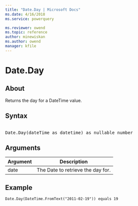 ```yaml
---
title: "Date.Day | Microsoft Docs"
ms.date: 4/16/2018
ms.service: powerquery

ms.reviewer: owend
ms.topic: reference
author: minewiskan
ms.author: owend
manager: kfile
---
```

# Date.Day

  
## About  
Returns the day for a DateTime value.  
  
## Syntax

<pre> 
Date.Day(dateTime as datetime) as nullable number  
</pre>
  
## Arguments  
  
|Argument|Description|  
|------------|---------------|  
|date|The Date to retrieve the day for.|  
  
## Example  
  
```powerquery-m 
Date.Day(DateTime.FromText("2011-02-19")) equals 19  
```  

